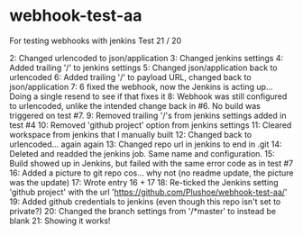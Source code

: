 # webhook-test-aa
For testing webhooks with jenkins
Test 21 / 20

2: Changed urlencoded to json/application
3: Changed jenkins settings
4: Added trailing '/' to jenkins settings
5: Changed json/application back to urlencoded
6: Added trailing '/' to payload URL, changed back to json/application
7: 6 fixed the webhook, now the Jenkins is acting up... Doing a single resend to see if that fixes it
8: Webhook was still configured to urlencoded, unlike the intended change back in #6. No build was triggered on test #7.
9: Removed trailing '/'s from jenkins settings added in test #4
10: Removed 'github project' option from jenkins settings
11: Cleared workspace from jenkins that I manually built
12: Changed back to urlencoded... again again
13: Changed repo url in jenkins to end in .git
14: Deleted and readded the jenkins job. Same name and configuration.
15: Build showed up in Jenkins, but failed with the same error code as in test #7
16: Added a picture to git repo cos... why not (no readme update, the picture was the update)
17: Wrote entry 16 + 17
18: Re-ticked the Jenkins setting 'github project' with the url 'https://github.com/Plushoe/webhook-test-aa/'
19: Added github credentials to jenkins (even though this repo isn't set to private?)
20: Changed the branch settings from '/\*master' to instead be blank
21: Showing it works!
